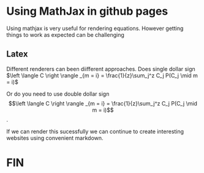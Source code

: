 # Using MathJax in github pages

Using mathjax is very useful for rendering equations.
However getting things to work as expected can be challenging

## Latex

Different renderers can been diifferent approaches. 
Does single dollar sign $\left \langle C \right \rangle _{m = i} = \frac{1}{z}\sum_j^z C_j P(C_j \mid m = i)$

Or do you need to use double dollar sign $$\left \langle C \right \rangle _{m = i} = \frac{1}{z}\sum_j^z C_j P(C_j \mid m = i)$$.


If we can render this sucessfully we can continue to create interesting websites using convenient markdown.

# FIN